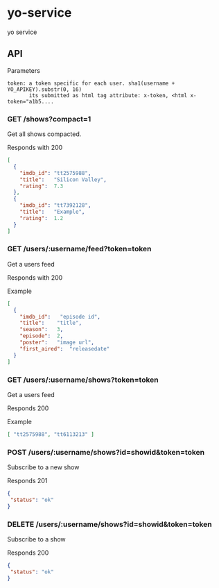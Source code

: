 # yo-service
yo service

## API

Parameters

```
token: a token specific for each user. sha1(username + YO_APIKEY).substr(0, 16)
       its submitted as html tag attribute: x-token, <html x-token="a1b5....

```
### GET /shows?compact=1

Get all shows compacted.

Responds with 200

```json
[
  {
    "imdb_id": "tt2575988",
    "title":   "Silicon Valley",
    "rating":  7.3
  },
  {
    "imdb_id": "tt7392128",
    "title":   "Example",
    "rating":  1.2
  }
]
```


### GET /users/:username/feed?token=token

Get a users feed

Responds with 200

Example
```json
[
  {
    "imdb_id":   "episode id",
    "title":    "title",
    "season":   3,
    "episode":  2,
    "poster":   "image url",
    "first_aired":  "releasedate"
  }
]
```

### GET /users/:username/shows?token=token

Get a users feed

Responds 200

Example

```json
[ "tt2575988", "tt6113213" ]
```


### POST /users/:username/shows?id=showid&token=token

Subscribe to a new show

Responds 201
```json
{
 "status": "ok"
}
```

### DELETE /users/:username/shows?id=showid&token=token

Subscribe to a show

Responds 200
```json
{
 "status": "ok"
}
```
